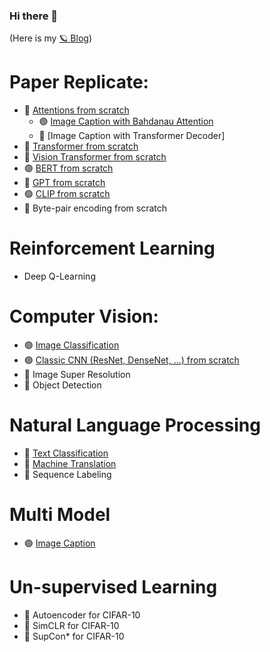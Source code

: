 ### Hi there 👋
(Here is my [🪐 Blog](https://jaz201107.github.io/))


# Paper Replicate:
- 🔴 [Attentions from scratch](https://github.com/JAZ201107/DL-Experiments/blob/main/understand-and-visualize-attention-mechanism.ipynb)
  - 🟢 [Image Caption with Bahdanau Attention](https://github.com/JAZ201107/DL-Experiments/blob/main/image-caption-with-attention-flicker8k.ipynb)
  - 🔴 [Image Caption with Transformer Decoder]
- 🔴 [Transformer from scratch]()
- 🔴 [Vision Transformer from scratch](https://github.com/JAZ201107/DL-Experiments/blob/main/build-classic-cnn-and-vit-from-scratch.ipynb)
- 🟢 [BERT from scratch](https://github.com/JAZ201107/DL-Experiments/blob/main/BERT_from_scratch.ipynb)
- 🔴 [GPT from scratch]()
- 🟢 [CLIP from scratch](https://github.com/JAZ201107/DL-Experiments/blob/main/CLIP_from_scratch.ipynb)
- 🔴 Byte-pair encoding from scratch

# Reinforcement Learning 
- Deep Q-Learning

# Computer Vision:
* 🟢 [Image Classification](https://github.com/JAZ201107/Image-Classification)
* 🟢 [Classic CNN (ResNet, DenseNet, ...) from scratch](https://github.com/JAZ201107/DL-Experiments/blob/main/build-classic-cnn-from-scratch.ipynb)
* 🔴 Image Super Resolution
* 🔴 Object Detection

# Natural Language Processing
* 🔴 [Text Classification]()
* 🔴 [Machine Translation]()
* 🔴 Sequence Labeling


# Multi Model
* 🟢 [Image Caption](https://github.com/JAZ201107/Image-Caption)
  

# Un-supervised Learning
* 🔴 Autoencoder for CIFAR-10
* 🔴 SimCLR for CIFAR-10
* 🔴 SupCon* for CIFAR-10

